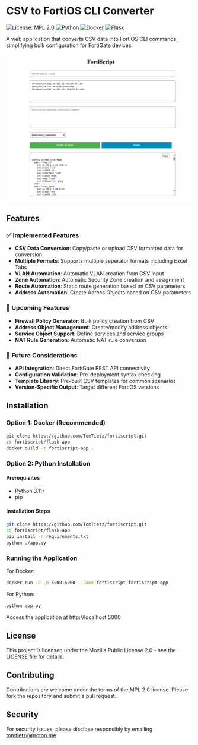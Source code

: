 # CSV to FortiOS CLI Converter

[![License: MPL 2.0](https://img.shields.io/badge/License-MPL%202.0-brightgreen.svg)](https://opensource.org/licenses/MPL-2.0)
[![Python](https://img.shields.io/badge/Python-3.8%2B-blue.svg)](https://www.python.org/)
[![Docker](https://img.shields.io/badge/Docker-ready-blue.svg)](https://www.docker.com/)
[![Flask](https://img.shields.io/badge/Flask-2.0%2B-lightgrey.svg)](https://flask.palletsprojects.com/)

A web application that converts CSV data into FortiOS CLI commands, simplifying bulk configuration for FortiGate devices.

![Example](doc/screenshots/example1.png)

## Features

### ✅ Implemented Features
- **CSV Data Conversion**: Copy/paste or upload CSV formatted data for conversion
- **Multiple Formats**: Supports multiple seperator formats including Excel Tabs
- **VLAN Automation**: Automatic VLAN creation from CSV input
- **Zone Automation**: Automatic Security Zone creation and assignment
- **Route Automation**: Static route generation based on CSV parameters
- **Address Automation**: Create Adress Objects based on CSV parameters

### 🚧 Upcoming Features
- **Firewall Policy Generator**: Bulk policy creation from CSV
- **Address Object Management**: Create/modify address objects
- **Service Object Support**: Define services and service groups
- **NAT Rule Generation**: Automatic NAT rule conversion

### 🔮 Future Considerations
- **API Integration**: Direct FortiGate REST API connectivity
- **Configuration Validation**: Pre-deployment syntax checking
- **Template Library**: Pre-built CSV templates for common scenarios
- **Version-Specific Output**: Target different FortiOS versions

## Installation

### Option 1: Docker (Recommended)
```bash
git clone https://github.com/TomTietz/fortiscript.git
cd fortiscript/flask-app
docker build -t fortiscript-app .
```

### Option 2: Python Installation
#### Prerequisites
- Python 3.11+
- pip

#### Installation Steps
```bash
git clone https://github.com/TomTietz/fortiscript.git
cd fortiscript/flask-app
pip install -r requirements.txt
python ./app.py
```

### Running the Application
For Docker:
```bash
docker run -d -p 5000:5000 --name fortiscript fortiscript-app
```

For Python:
```bash
python app.py
```

Access the application at http://localhost:5000


## License

This project is licensed under the Mozilla Public License 2.0 - see the [LICENSE](LICENSE) file for details.

## Contributing

Contributions are welcome under the terms of the MPL 2.0 license. Please fork the repository and submit a pull request.

## Security

For security issues, please disclose responsibly by emailing tomtietz@proton.me
